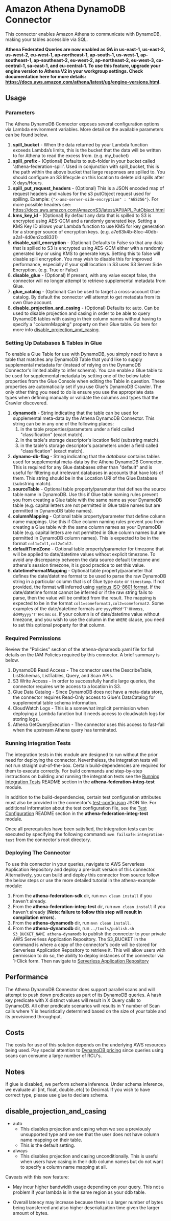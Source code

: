 # Amazon Athena DynamoDB Connector

This connector enables Amazon Athena to communicate with DynamoDB, making your tables accessible via SQL. 

**Athena Federated Queries are now enabled as GA in us-east-1, us-east-2, us-west-2, eu-west-1, ap-northeast-1, ap-south-1, us-west-1, ap-southeast-1, ap-southeast-2, eu-west-2, ap-northeast-2, eu-west-3, ca-central-1, sa-east-1, and eu-central-1. To use this feature, upgrade your engine version to Athena V2 in your workgroup settings. Check documentation here for more details: https://docs.aws.amazon.com/athena/latest/ug/engine-versions.html.**

## Usage

### Parameters

The Athena DynamoDB Connector exposes several configuration options via Lambda environment variables. More detail on the available parameters can be found below.

1. **spill_bucket** - When the data returned by your Lambda function exceeds Lambda’s limits, this is the bucket that the data will be written to for Athena to read the excess from. (e.g. my_bucket)
2. **spill_prefix** - (Optional) Defaults to sub-folder in your bucket called 'athena-federation-spill'. Used in conjunction with spill_bucket, this is the path within the above bucket that large
responses are spilled to. You should configure an S3 lifecycle on this location to delete old spills after X days/Hours.
3. **spill_put_request_headers** - (Optional) This is a JSON encoded map of request headers and values for the s3 putObject request used for spilling. Example: `{"x-amz-server-side-encryption" : "AES256"}`. For more possible headers see: https://docs.aws.amazon.com/AmazonS3/latest/API/API_PutObject.html
4. **kms_key_id** - (Optional) By default any data that is spilled to S3 is encrypted using AES-GCM and a randomly generated key. Setting a KMS Key ID allows your Lambda function to use KMS for key
generation for a stronger source of encryption keys. (e.g. a7e63k4b-8loc-40db-a2a1-4d0en2cd8331)
5. **disable_spill_encryption** - (Optional) Defaults to False so that any data that is spilled to S3 is encrypted using AES-GCM either with a randomly generated key or using KMS to generate keys.
Setting this to false will disable spill encryption. You may wish to disable this for improved performance, especially if your spill location in S3 uses S3 Server Side Encryption. (e.g. True or False)
6. **disable_glue** - (Optional) If present, with any value except false, the connector will no longer attempt to retrieve supplemental metadata from Glue.
7. **glue_catalog** - (Optional) Can be used to target a cross-account Glue catalog. By default the connector will attempt to get metadata from its own Glue account.
8. **disable_projection_and_casing** - (Optional) Defaults to: auto. Can be used to disable projection and casing in order to be able to query DynamoDB tables with casing in their column names without having to specify a "columnMapping" property on their Glue table. Go here for more info [disable_projection_and_casing](#disable_projection_and_casing).


### Setting Up Databases & Tables in Glue

To enable a Glue Table for use with DynamoDB, you simply need to have a table that matches any DynamoDB Table that you'd like to supply supplemental metadata for (instead of relying on the DynamoDB
Connector's limited ability to infer schema). You can enable a Glue table to be used for supplemental metadata by setting one of the below table properties from the Glue Console when editing the Table in
question.  These properties are automatically set if you use Glue's DynamoDB Crawler.  The only other thing you need to do is ensure you use the appropriate data types when defining manually or validate
the columns and types that the Crawler discovered.

1. **dynamodb** - String indicating that the table can be used for supplemental meta-data by the Athena DynamoDB Connector. This string can be in any one of the following places:
    1. in the table properties/parameters under a field called "classification" (exact match).
    2. in the table's storage descriptor's location field (substring match).
    3. in the table's storage descriptor's parameters under a field called "classification" (exact match).
2. **dynamo-db-flag** - String indicating that the *database* contains tables used for supplemental meta-data by the Athena DynamoDB Connector.  This is required for any Glue databases other than "default"
and is useful for filtering out irrelevant databases in accounts that have lots of them.  This string should be in the Location URI of the Glue Database (substring match).
3. **sourceTable** - Optional table property/parameter that defines the source table name in DynamoDB.  Use this if Glue table naming rules prevent you from creating a Glue table with the same name as
your DynamoDB table (e.g. capital letters are not permitted in Glue table names but are permitted in DynamoDB table names).
4. **columnMapping** - Optional table property/parameter that define column name mappings.  Use this if Glue column naming rules prevent you from creating a Glue table with the same column names as
your DynamoDB table (e.g. capital letters are not permitted in Glue column names but are permitted in DynamoDB column names).  This is expected to be in the format `col1=Col1,col2=Col2`.
5. **defaultTimeZone** - Optional table property/parameter for timezone that will be applied to date/datetime values without explicit timezone. To avoid any discrepancy between the data source default timezone and athena's session timezone, it is good practice to set this value.
6. **datetimeFormatMapping** - Optional table property/parameter that defines the date/datetime format to be used to parse the raw DynamoDB string in a particular column that is of Glue type `date` or `timestamp`. If not provided, the format will inferred using [various ISO-8601 format](https://commons.apache.org/proper/commons-lang/apidocs/org/apache/commons/lang3/time/DateFormatUtils.html). If the date/datetime format cannot be inferred or if the raw string fails to parse, then the value will be omitted from the result. The mapping is expected to be in the format `col1=someformat1,col2=someformat2`. Some examples of the date/datetime formats are `yyyyMMdd'T'HHmmss`, `ddMMyyyy'T'HH:mm:ss`. If your column is of date/datetime value without timezone, and you wish to use the column in the `WHERE` clause, you need to set this optional property for that column.


### Required Permissions

Review the "Policies" section of the athena-dynamodb.yaml file for full details on the IAM Policies required by this connector. A brief summary is below.

1. DynamoDB Read Access - The connector uses the DescribeTable, ListSchemas, ListTables, Query, and Scan APIs.
2. S3 Write Access - In order to successfully handle large queries, the connector requires write access to a location in S3.
3. Glue Data Catalog - Since DynamoDB does not have a meta-data store, the connector requires Read-Only access to Glue's DataCatalog for supplemental table schema information.
4. CloudWatch Logs - This is a somewhat implicit permission when deploying a Lambda function but it needs access to cloudwatch logs for storing logs.
1. Athena GetQueryExecution - The connector uses this access to fast-fail when the upstream Athena query has terminated.

### Running Integration Tests

The integration tests in this module are designed to run without the prior need for deploying the connector. Nevertheless,
the integration tests will not run straight out-of-the-box. Certain build-dependencies are required for them to execute correctly.
For build commands and step-by-step instructions on building and running the integration tests see the
[Running Integration Tests](https://github.com/awslabs/aws-athena-query-federation/blob/master/athena-federation-integ-test/README.md#running-integration-tests) README section in the **athena-federation-integ-test** module.

In addition to the build-dependencies, certain test configuration attributes must also be provided in the connector's [test-config.json](./etc/test-config.json) JSON file.
For additional information about the test configuration file, see the [Test Configuration](https://github.com/awslabs/aws-athena-query-federation/blob/master/athena-federation-integ-test/README.md#test-configuration) README section in the **athena-federation-integ-test** module.

Once all prerequisites have been satisfied, the integration tests can be executed by specifying the following command: `mvn failsafe:integration-test` from the connector's root directory.

### Deploying The Connector

To use this connector in your queries, navigate to AWS Serverless Application Repository and deploy a pre-built version of this connector. Alternatively, you can build and deploy this connector from
source follow the below steps or use the more detailed tutorial in the athena-example module:

1. From the **athena-federation-sdk** dir, run `mvn clean install` if you haven't already.
2. From the **athena-federation-integ-test** dir, run `mvn clean install` if you haven't already
   (**Note: failure to follow this step will result in compilation errors**).
3. From the **athena-dynamodb** dir, run `mvn clean install`.
4. From the **athena-dynamodb** dir, run  `../tools/publish.sh S3_BUCKET_NAME athena-dynamodb` to publish the connector to your private AWS Serverless Application Repository. The S3_BUCKET in the command
is where a copy of the connector's code will be stored for Serverless Application Repository to retrieve it. This will allow users with permission to do so, the ability to deploy instances of the
connector via 1-Click form. Then navigate to [Serverless Application Repository](https://aws.amazon.com/serverless/serverlessrepo)

## Performance

The Athena DynamoDB Connector does support parallel scans and will attempt to push down predicates as part of its DynamoDB queries.  A hash key predicate with X distinct values will result in X Query
calls to DynamoDB.  All other predicate scenarios will results in Y number of Scan calls where Y is heuristically determined based on the size of your table and its provisioned throughput.

## Costs

The costs for use of this solution depends on the underlying AWS resources being used. Pay special attention to [DynamoDB pricing](https://aws.amazon.com/dynamodb/pricing/) since queries using scans can consume a large number of RCU's.


## Notes

If glue is disabled, we perform schema inference. Under schema inference, we evaluate all [int, float, double..etc] to Decimal. If you wish to have correct type, please use glue to declare schema.

## disable_projection_and_casing
- auto
    - This disables projection and casing when we see a previously unsupported type
      and we see that the user does not have column name mapping on their table.
    - This is the default setting.
- always
    - This disables projection and casing unconditionally.
      This is useful when users have casing in their ddb column names but do not want to
      specify a column name mapping at all.

Caveats with this new feature:

- May incur higher bandwidth usage depending on your query.
This not a problem if your lambda is in the same region as your ddb table.

- Overall latency may increase because there is a larger number of bytes being transferred and also
higher deserialization time given the larger amount of bytes.
